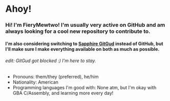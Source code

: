 # Ahoy!

### Hi! I'm FieryMewtwo! I'm usually very active on GitHub and am always looking for a cool new repository to contribute to. 

#### I'm also considering switching to [Sapphire GitGud](https://gitgud.io) instead of GitHub, but I'll make sure I make everything available on both as much as possible.
###### edit: GitGud got blocked :) I'm here to stay.

- Pronouns: them/they (preferred), he/him
- Nationality: American
- Programming languages I'm good with: None atm, but I'm okay with GBA C/Assembly, and learning more every day!
